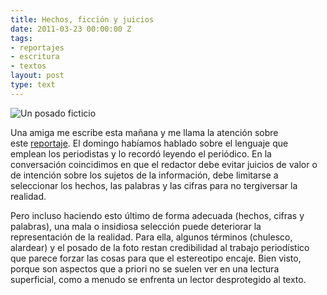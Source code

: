 ```yaml
---
title: Hechos, ficción y juicios
date: 2011-03-23 00:00:00 Z
tags:
- reportajes
- escritura
- textos
layout: post
type: text
---
```


![Un posado ficticio](http://www.elpais.com/recorte/20110118elpcat_1/XXLCO/Ies/Jovenes_embozados_ayer_calles_Salt.jpg)

Una amiga me escribe esta mañana y me llama la atención sobre este [reportaje](http://bit.ly/ftdSUy "Los jóvenes del mechero"). El domingo habíamos hablado sobre el lenguaje que emplean los periodistas y lo recordó leyendo el periódico. En la conversación coincidimos en que el redactor debe evitar juicios de valor o de intención sobre los sujetos de la información, debe limitarse a seleccionar los hechos, las palabras y las cifras para no tergiversar la realidad. 

Pero incluso haciendo esto último de forma adecuada (hechos, cifras y palabras), una mala o insidiosa selección puede deteriorar la representación de la realidad. Para ella, algunos términos (chulesco, alardear) y el posado de la foto restan credibilidad al trabajo periodístico que parece forzar las cosas para que el estereotipo encaje.  Bien visto, porque son aspectos que a priori no se suelen ver en una lectura superficial, como a menudo se enfrenta un lector desprotegido al texto.
